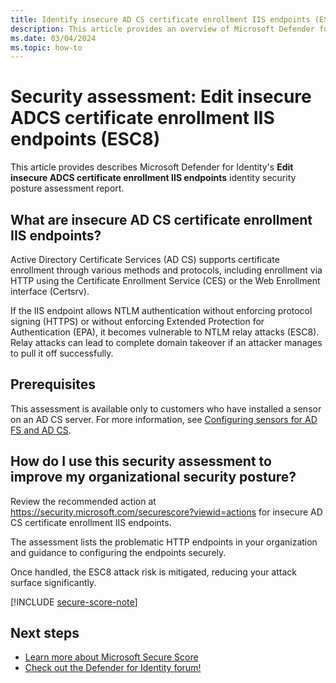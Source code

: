```yaml
---
title: Identify insecure AD CS certificate enrollment IIS endpoints (ESC8)| Microsoft Defender for Identity
description: This article provides an overview of Microsoft Defender for Identity's 'Edit insecure ADCS certificate enrollment IIS endpoints (ESC8)' identity security posture assessment report.
ms.date: 03/04/2024
ms.topic: how-to
---
```


# Security assessment: Edit insecure ADCS certificate enrollment IIS endpoints (ESC8)

This article provides describes Microsoft Defender for Identity's **Edit insecure ADCS certificate enrollment IIS endpoints** identity security posture assessment report.

## What are insecure AD CS certificate enrollment IIS endpoints?

Active Directory Certificate Services (AD CS) supports certificate enrollment through various methods and protocols, including enrollment via HTTP using the Certificate Enrollment Service (CES) or the Web Enrollment interface (Certsrv).

If the IIS endpoint allows NTLM authentication without enforcing protocol signing (HTTPS) or without enforcing Extended Protection for Authentication (EPA), it becomes vulnerable to NTLM relay attacks (ESC8). Relay attacks can lead to complete domain takeover if an attacker manages to pull it off successfully.

## Prerequisites

This assessment is available only to customers who have installed a sensor on an AD CS server. For more information, see [Configuring sensors for AD FS and AD CS](deploy/active-directory-federation-services.md).

## How do I use this security assessment to improve my organizational security posture?

Review the recommended action at <https://security.microsoft.com/securescore?viewid=actions> for insecure AD CS certificate enrollment IIS endpoints.

The assessment lists the problematic HTTP endpoints in your organization and guidance to configuring the endpoints securely.

Once handled, the ESC8 attack risk is mitigated, reducing your attack surface significantly.

[!INCLUDE [secure-score-note](../includes/secure-score-note.md)]


## Next steps

- [Learn more about Microsoft Secure Score](/microsoft-365/security/defender/microsoft-secure-score)
- [Check out the Defender for Identity forum!](<https://aka.ms/MDIcommunity>)
